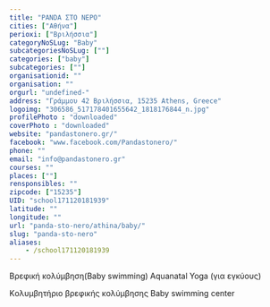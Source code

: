 ```yaml
---
title: "PANDA ΣΤΟ ΝΕΡΟ"
cities: ["Αθήνα"]
perioxi: ["Βριλήσσια"]
categoryNoSLug: "Baby"
subcategoriesNoSLug: [""]
categories: ["baby"]
subcategories: [""]
organisationid: ""
organisation: ""
orgurl: "undefined-"
address: "Γράμμου 42 Βριλήσσια, 15235 Athens, Greece"
logoimg: "306586_517178401655642_1818176844_n.jpg"
profilePhoto : "downloaded"
coverPhoto : "downloaded"
website: "pandastonero.gr/"
facebook: "www.facebook.com/Pandastonero/"
phone: ""
email: "info@pandastonero.gr"
courses: ""
places: [""]
rensponsibles: ""
zipcode: ["15235"]
UID: "school171120181939"
latitude: ""
longitude: ""
url: "panda-sto-nero/athina/baby/"
slug: "panda-sto-nero"
aliases:
    - /school171120181939
---
```



Βρεφική κολύμβηση(Baby swimming) Aquanatal Yoga (για εγκύους)

Kολυμβητήριο βρεφικής κολύμβησης Baby swimming center